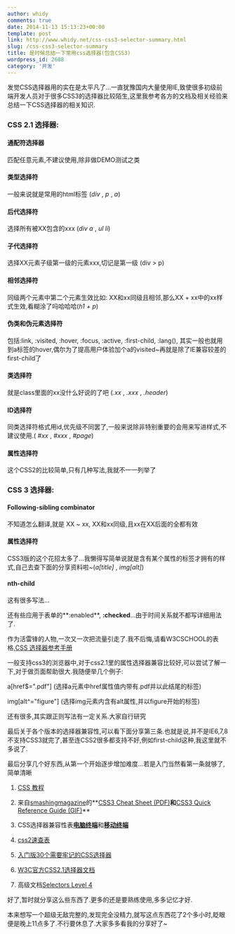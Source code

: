 ```yaml
---
author: whidy
comments: true
date: 2014-11-13 15:13:23+00:00
template: post
link: http://www.whidy.net/css-css3-selector-summary.html
slug: /css-css3-selector-summary
title: 是时候总结一下常用css选择器(包含CSS3)
wordpress_id: 2608
category: '开发'
---
```


发觉CSS选择器用的实在是太平凡了...一直犹豫国内大量使用IE,致使很多初级前端开发人员对于很多CSS3的选择器比较陌生,这里我参考各方的文档及相关经验来总结一下CSS选择器的相关知识.


### CSS 2.1 选择器:




#### 通配符选择器


匹配任意元素,不建议使用,除非做DEMO测试之类


#### 类型选择符


一般来说就是常用的html标签 (_div_ , _p_ , _a_)


#### 后代选择符


选择所有被XX包含的xxx (_div a_ , _ul li_)


#### 子代选择符


选择XX元素子级第一级的元素xxx,切记是第一级 (div > p)


#### 相邻选择符


同级两个元素中第二个元素生效比如: XX和xx同级且相邻,那么XX + xx中的xx样式生效,看糊涂了吗哈哈哈(_h1 + p_)

<!-- more -->


#### 伪类和伪元素选择符


包括:link, :visited, :hover, :focus, :active, :first-child, :lang(), 其实一般也就用到a标签的hover,偶尔为了提高用户体验加个a的visited~再就是除了IE兼容较差的first-child了


#### 类选择符


就是class里面的xx没什么好说的了吧 (_.xx_ , _.xxx_ , _.header_)


#### ID选择符


同类选择符格式用id,优先级不同罢了,一般来说除非特别重要的会用来写进样式,不建议使用.( _#xx_ , _#xxx_ , _#page_)


#### 属性选择符


这个CSS2的比较简单,只有几种写法,我就不一一列举了


### CSS 3 选择器:




#### Following-sibling combinator


不知道怎么翻译,就是 XX ~ xx, XX和xx同级,且xx在XX后面的全都有效


#### 属性选择符


CSS3版的这个花招太多了...我懒得写简单说就是含有某个属性的标签才拥有的样式,自己去查下面的分享资料啦~(_a[title]_ , _img[alt]_)


#### nth-child


这有很多写法...

还有些应用于表单的**:enabled**, **:checked**...由于时间关系就不都写详细用法了.

作为活雷锋的人物,一次又一次把流量引走了.我不后悔,请看W3CSCHOOL的表格,[CSS 选择器参考手册](http://www.w3school.com.cn/cssref/css_selectors.asp)

一般支持css3的浏览器中,对于css2.1里的属性选择器兼容比较好,可以尝试了解一下,对于做页面帮助很大.我随便举几个例子:

a[href$=".pdf"] (选择a元素中href属性值内带有.pdf并以此结尾的标签)

img[alt^="figure"] (选择img元素内含有alt属性,并以figure开始的标签)

还有很多,其实跟正则写法有一定关系.大家自行研究

最后关于各个版本的选择器兼容性,可以看下面分享第三条.也就是说,并不是IE6,7,8不支持CSS3就完了,甚至连CSS2很多都支持不好,例如first-child这种,我这里就不多说了.

最后分享几个好东西,从第一个开始逐步增加难度...若是入门当然看第一条就够了,简单清晰



	
  1. [CSS 教程](http://www.w3school.com.cn/css/index.asp)

	
  2. 来自[smashingmagazine](http://www.smashingmagazine.com/2009/07/13/css-3-cheat-sheet-pdf/)的**[CSS3 Cheat Sheet (PDF)](http://coding.smashingmagazine.com/wp-content/uploads/images/css3-cheat-sheet/css3-cheat-sheet.pdf)**和**[CSS3 Quick Reference Guide (GIF)](http://coding.smashingmagazine.com/wp-content/uploads/images/css3-cheat-sheet/preview.gif)**

	
  3. CSS选择器兼容性表[**电脑终端**](http://quirksmode.org/css/selectors/)和[**移动终端**](http://quirksmode.org/css/selectors/mobile.html)

	
  4. [css2速查表](http://www.cheatography.com/davechild/cheat-sheets/css2/)

	
  5. [入门版30个需要牢记的CSS选择器](http://code.tutsplus.com/tutorials/the-30-css-selectors-you-must-memorize--net-16048)

	
  6. [W3C官方CSS2.1选择器文档](http://www.w3.org/TR/CSS21/selector.html)

	
  7. 高级文档[Selectors Level 4](http://dev.w3.org/csswg/selectors4/)


好了,暂时就分享这么些东西了.更多的还是要熟练使用,多多记忆才好.

本来想写一个超级无敌完整的,发现完全没精力,就写这点东西花了2个多小时,眨眼便是晚上11点多了.不行要休息了.大家多多看我的分享好了~
